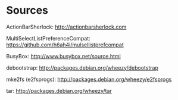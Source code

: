 Sources
=======

ActionBarSherlock: http://actionbarsherlock.com

MultiSelectListPreferenceCompat: https://github.com/h6ah4i/mulsellistprefcompat

BusyBox: http://www.busybox.net/source.html

debootstrap: http://packages.debian.org/wheezy/debootstrap

mke2fs (e2fsprogs): http://packages.debian.org/wheezy/e2fsprogs

tar: http://packages.debian.org/wheezy/tar

